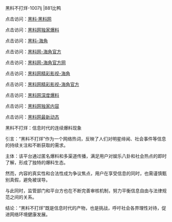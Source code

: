 黑料不打烊-1007lj |881比鸭

点击访问：<a href="https://heiliaolvzlu3.pages.dev">黑料·黑料网</a>

点击访问：<a href="https://heiliaoyvnrda.pages.dev">黑料网独家爆料</a>

点击访问：<a href="https://heiliaoryrhyu.pages.dev">黑料-海角</a>

点击访问：<a href="https://heiliao9wsbg3.pages.dev">黑料网-海角官方</a>

点击访问：<a href="https://heiliao3gvg9.pages.dev">黑料网-海角官方网</a>

点击访问：<a href="https://heiliaokof3cy.pages.dev">黑料网精彩影视-海角</a>

点击访问：<a href="https://heiliao5s28gk.pages.dev">黑料网精彩影视-海角官方</a>

点击访问：<a href="https://heiliaoxfe5rb.pages.dev">黑料网深度爆料</a>

点击访问：<a href="https://heiliaoubleqx.pages.dev">黑料网独家内容</a>

点击访问：<a href="https://heiliaox6jgh3.pages.dev">黑料网最新动态</a>

黑料不打烊：信息时代的连续爆料现象

引言：“黑料不打烊”作为一个网络热词，反映了人们对明星绯闻、社会事件等信息的持续关注和不断获取的需求。

主体：该平台通过匿名爆料和多渠道传播，满足用户对娱乐八卦和社会热点的即时了解，形成了独特的爆料生态。

然而，内容的真实性和合法性成为争议焦点，用户在享受信息的同时，也需谨慎甄别真假，避免被误导。

与此同时，监管部门和平台方也在不断完善审核机制，努力平衡信息自由与法律规范之间的关系。

结论：“黑料不打烊”既是信息时代的产物，也是挑战，呼吁社会各界理性对待，促进网络环境健康发展。
